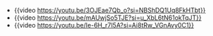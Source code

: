 - {{video https://youtu.be/3OJEae7Qb_o?si=NBShDQ1Uq8FkHTbt}}
- {{video https://youtu.be/mAUwjSo5TJE?si=u_XbL6tN61okTqJT}}
- {{video https://youtu.be/Ie-6H_r7I5A?si=Ai8tRw_VGnAvy0C1}}